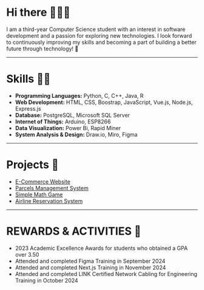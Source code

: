 # Hi there 🙋🏻‍♀️

I am a third-year Computer Science student with an interest in software development and a passion for exploring new technologies. I look forward to continuously improving my skills and becoming a part of building a better future through technology! 🙏

---

# Skills 💪🏻
- **Programming Languages:** Python, C, C++, Java, R
- **Web Development:** HTML, CSS, Boostrap, JavaScript, Vue.js, Node.js, Express.js
- **Database:** PostgreSQL, Microsoft SQL Server
- **Internet of Things:** Arduino, ESP8266
- **Data Visualization:** Power Bi, Rapid Miner
- **System Analysis & Design:** Draw.io, Miro, Figma

---

# Projects 📂
- [E-Commerce Website](https://github.com/skyandz/e-commerce-website)
- [Parcels Management System](https://github.com/skyandz/parcels-management-system)
- [Simple Math Game](https://github.com/skyandz/simple-math-game)
- [Airline Reservation System](https://github.com/skyandz/airline-reservation-system)

---

# REWARDS & ACTIVITIES 🏅
- 2023 Academic Excellence Awards for students who obtained a GPA over 3.50
- Attended and completed Figma Training in September 2024
- Attended and completed Next.js Training in November 2024
- Attended and completed LINK Certified Network Cabling for Engineering Training in October 2024
